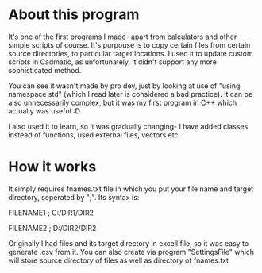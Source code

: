 # About this program

It's one of the first programs I made- apart from calculators and other simple scripts of course. It's purpouse is to copy certain files from certain source directories, to particular target locations. I used it to update custom scripts in Cadmatic, as unfortunately, it didn't support any more sophisticated method.

You can see it wasn't made by pro dev, just by looking at use of "using namespace std" (which I read later is considered a bad practice). It can be also unnecessarily complex, but it was my first program in C++ which actually was useful :D 

I also used it to learn, so it was gradually changing- I have added classes instead of functions, used external files, vectors etc.

# How it works

It simply requires fnames.txt file in which you put your file name and target directory, seperated by ";". Its syntax is:

FILENAME1 ; C:/DIR1/DIR2

FILENAME2 ; D:/DIR2/DIR2

Originally I had files and its target directory in excell file, so it was easy to generate .csv from it. You can also create via program "SettingsFile" which will store source directory of files as well as directory of fnames.txt



